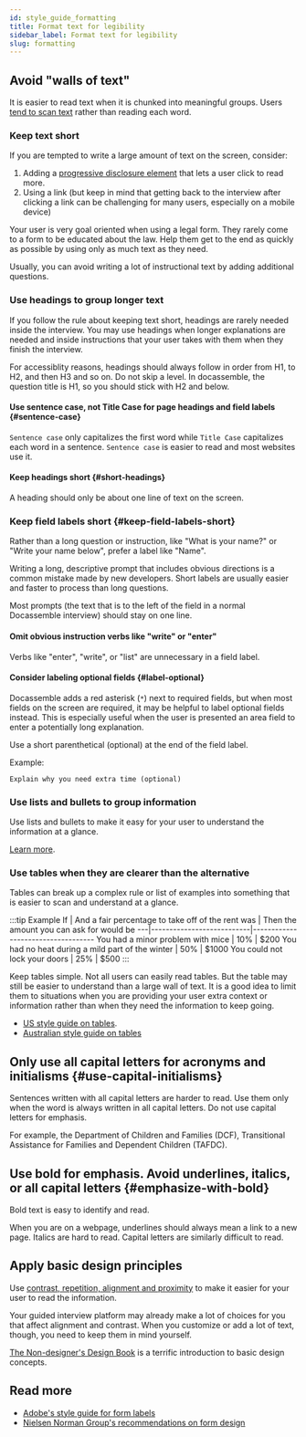 ```yaml
---
id: style_guide_formatting
title: Format text for legibility
sidebar_label: Format text for legibility
slug: formatting
---
```


## Avoid "walls of text"

It is easier to read text when it is chunked into meaningful groups.
Users [tend to scan text](https://www.nngroup.com/articles/f-shaped-pattern-reading-web-content/) rather than reading each word.

### Keep text short

If you are tempted to write a large amount of text on the screen, consider:

1. Adding a [progressive disclosure
element](../coding_style/yaml_interface.md) that lets a user click to read more.
1. Using a link (but keep in mind that getting back to the interview after clicking a link can be challenging for many users, especially on a mobile device)

Your user is very goal oriented when using a legal form. They rarely come to
a form to be educated about the law. Help them get to the end as quickly
as possible by using only as much text as they need.

Usually, you can avoid writing a lot of instructional text by adding additional questions.

### Use headings to group longer text

If you follow the rule about keeping text short, headings are rarely needed
inside the interview. You may
use headings when longer explanations are needed and inside instructions
that your user takes with them when they finish the interview.

For accessiblity reasons, headings should always follow in order from H1, to H2,
and then H3 and so on. Do not skip a level. In docassemble, the question title
is H1, so you should stick with H2 and below.

#### Use sentence case, not Title Case for page headings and field labels {#sentence-case}

`Sentence case` only capitalizes the first word while `Title Case` capitalizes
each word in a sentence. `Sentence case` is easier to read and most websites use
it.

#### Keep headings short {#short-headings}
A heading should only be about one line of text on the screen.

### Keep field labels short {#keep-field-labels-short}

Rather than a long question or instruction, like "What is your name?" or 
"Write your name below", prefer a label like "Name".

Writing a long, descriptive prompt that includes obvious directions is a common
mistake made by new developers. Short labels are usually easier and faster to process 
than long questions.

Most prompts (the text that is to the left of the field in a normal Docassemble interview)
should stay on one line.

#### Omit obvious instruction verbs like "write" or "enter"

Verbs like "enter", "write", or "list" are unnecessary in a field label.

#### Consider labeling optional fields {#label-optional}

Docassemble adds a red asterisk (`*`) next to required fields, but when most
fields on the screen are required, it may be helpful to label optional fields instead.
This is especially useful when the user is presented an area field to enter a potentially
long explanation.

Use a short parenthetical (optional) at the end of the field label.

Example:

```
Explain why you need extra time (optional)
```

### Use lists and bullets to group information

Use lists and bullets to make it easy for your user to understand the information
at a glance.

[Learn more](https://www.plainlanguage.gov/guidelines/organize/use-lists/).

### Use tables when they are clearer than the alternative

Tables can break up a complex rule or list of examples into something that is easier
to scan and understand at a glance.

:::tip Example
  If | And a fair percentage to take off of the rent was | Then the amount you can ask for would be
  ---|---------------------------|-----------------------------------
  You had a minor problem with mice | 10% | $200
  You had no heat during a mild part of the winter | 50% | $1000
  You could not lock your doors | 25% | $500
:::

Keep tables simple. Not all users
can easily read tables. But the table may still be easier to understand than a large wall of text.
It is a good idea to limit them to situations when you are providing your user
extra context or information rather than when they need the information to
keep going.

* [US style guide on tables](https://www.plainlanguage.gov/guidelines/design/use-tables-to-make-complex-material-easier-to-understand/).
* [Australian style guide on tables](https://www.stylemanual.gov.au/structuring-content/tables)


## Only use all capital letters for acronyms and initialisms {#use-capital-initialisms}

Sentences written with all capital letters are harder to read. Use them
only when the word is always written in all capital letters. Do not use
capital letters for emphasis.

For example, the Department of Children and Families (DCF), Transitional
Assistance for Families and Dependent Children (TAFDC).

## Use bold for emphasis. Avoid underlines, italics, or all capital letters {#emphasize-with-bold}

Bold text is easy to identify and read.

When you are on a webpage, underlines should always mean a link to a new page.
Italics are hard to read. Capital letters are similarly difficult to read.

## Apply basic design principles

Use [contrast, repetition, alignment and proximity](https://vwo.com/blog/crap-design-principles/) 
to make it easier for your user to read the information.

Your guided interview platform may already make a lot of choices for you that affect alignment
and contrast. When you customize or add a lot of text, though, you need to keep them in mind yourself.

[The Non-designer's Design Book](https://www.amazon.com/Non-Designers-Design-Book-4th/dp/0133966151/) is
a terrific introduction to basic design concepts.

## Read more

* [Adobe's style guide for form labels](https://spectrum.adobe.com/page/field-label/)
* [Nielsen Norman Group's recommendations on form design](https://www.nngroup.com/articles/web-form-design/)